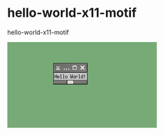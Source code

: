 # hello-world-x11-motif
hello-world-x11-motif


![hello world](https://raw.githubusercontent.com/spartrekus/hello-world-x11-motif/master/hello-world-motif.png)



